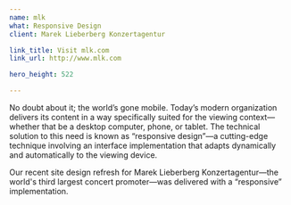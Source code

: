 ```yaml
---
name: mlk
what: Responsive Design
client: Marek Lieberberg Konzertagentur

link_title: Visit mlk.com
link_url: http://www.mlk.com

hero_height: 522

---
```


No doubt about it; the world’s gone mobile. Today’s modern organization delivers its content in a way specifically suited for the viewing context—whether that be a desktop computer, phone, or tablet. The technical solution to this need is known as “responsive design”—a cutting-edge technique involving an interface implementation that adapts dynamically and automatically to the viewing device. 

Our recent site design refresh for Marek Lieberberg Konzertagentur—the world's third largest concert promoter—was delivered with a “responsive” implementation.